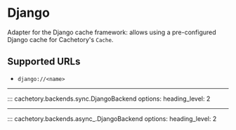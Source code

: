 # Django

Adapter for the Django cache framework: allows using a pre-configured Django cache for Cachetory's `Cache`.

## Supported URLs

- `django://<name>`

---

::: cachetory.backends.sync.DjangoBackend
    options:
      heading_level: 2

---

::: cachetory.backends.async_.DjangoBackend
    options:
      heading_level: 2

